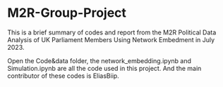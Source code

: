 # M2R-Group-Project
This is a brief summary of codes and report from the M2R Political Data Analysis of UK Parliament Members Using Network Embedment in July 2023.  

Open the Code&data folder, the network_embedding.ipynb and Simulation.ipynb are all the code used in this project. And the main contributor of these codes is EliasBiip. 

